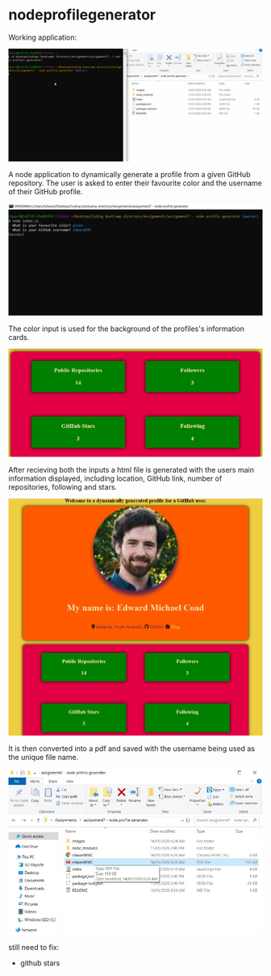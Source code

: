 # nodeprofilegenerator
Working application:

![Gif](/images/application.gif?raw=true "Gif") 

A node application to dynamically generate a profile from a given GitHub repository. The user is asked to enter their favourite color and the username of their GitHub profile. 

![Input](/images/inputSS.jpg?raw=true "Input") 

The color input is used for the background of the profiles's information cards.

![Cards](/images/cardSS.jpg?raw=true "Cards") 

After recieving both the inputs a html file is generated with the users main information displayed, including location, GitHub link, number of repositories, following and stars.

![Profile](/images/profileSS.jpg?raw=true "Profile") 

It is then converted into a pdf and saved with the username being used as the unique file name.

![PDF](/images/pdfSS.jpg?raw=true "PDF")



still need to fix:
- github stars


